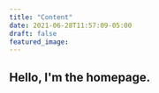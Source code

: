 ```yaml
---
title: "Content"
date: 2021-06-28T11:57:09-05:00
draft: false
featured_image: 
---
```


<h2>Hello, I'm the homepage.</h2>